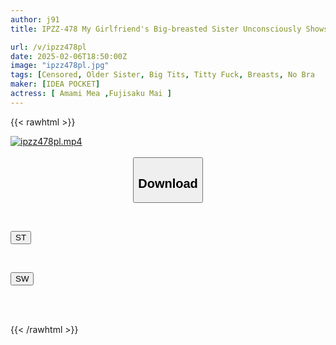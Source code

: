 ```yaml
---
author: j91
title: IPZZ-478 My Girlfriend's Big-breasted Sister Unconsciously Shows Off Her Nipples Without A Bra And Seduces Me With Her Natural Lewdness. I Rub Her Divine F-cup Breasts With All My Might And Make Her Ruin Me. Mai Fujisaki

url: /v/ipzz478pl
date: 2025-02-06T18:50:00Z
image: "ipzz478pl.jpg"
tags: [Censored, Older Sister, Big Tits, Titty Fuck, Breasts, No Bra	]
maker: [IDEA POCKET]
actress: [ Amami Mea ,Fujisaku Mai ]
---
```



{{< rawhtml >}}

<div class="video" data-videoid="y0P09Wp4Y6U11PB">
    <a href="javascript:;">
        <img src="/v/ipzz478pl/ipzz478pl.jpg" width="WIDTH" height="HEIGHT" alt="ipzz478pl.mp4" loading="lazy">
    </a>
</div>

<script type="text/javascript" src="https://j91.asia/asset/on-demand-st.js"></script>

<br>
  <link rel="stylesheet" href="https://j91.asia/asset/bs5.css">
  
  <center>
  <button class="btn btn-primary" type="button" data-bs-toggle="collapse" data-bs-target=".multi-collapse" aria-expanded="false" aria-controls="multiCollapseExample1 multiCollapseExample2"><h2>Download</h2></button></center>
</p>
<div class="row">
  <div class="col">
    <div class="collapse multi-collapse" id="multiCollapseExample1">
      <div class="card card-body">
	      	      <br>
<div class="buttons">  
<p><a href="/v/ipzz478pl/st.html" target="_blank"><button class="btn-hover color-3"><i class="fa fa-download"></i> ST</button></a></p></div>
    </div>
  </div>
</div>
  <div class="col">
    <div class="collapse multi-collapse" id="multiCollapseExample2">
      <div class="card card-body">
	      <br>
<div class="buttons">
<p><a href="/v/ipzz478pl/sw.html" target="_blank"><button class="btn-hover color-2"><i class="fa fa-download"></i> SW</button></a></p></div>
<br><br>
      </div>
    </div>
  </div>
</div>

{{< /rawhtml >}}